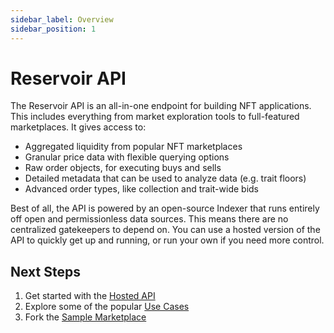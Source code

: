 ```yaml
---
sidebar_label: Overview
sidebar_position: 1
---
```


# Reservoir API

The Reservoir API is an all-in-one endpoint for building NFT applications. This includes everything from market exploration tools to full-featured marketplaces. It gives access to:

- Aggregated liquidity from popular NFT marketplaces
- Granular price data with flexible querying options
- Raw order objects, for executing buys and sells
- Detailed metadata that can be used to analyze data (e.g. trait floors)
- Advanced order types, like collection and trait-wide bids

Best of all, the API is powered by an open-source Indexer that runs entirely off open and permissionless data sources. This means there are no centralized gatekeepers to depend on. You can use a hosted version of the API to quickly get up and running, or run your own if you need more control.

## Next Steps

1) Get started with the [Hosted API](hosted-api)  
2) Explore some of the popular [Use Cases](use-cases/get-token-prices)  
3) Fork the [Sample Marketplace](https://github.com/reservoirprotocol/sample-marketplace)



